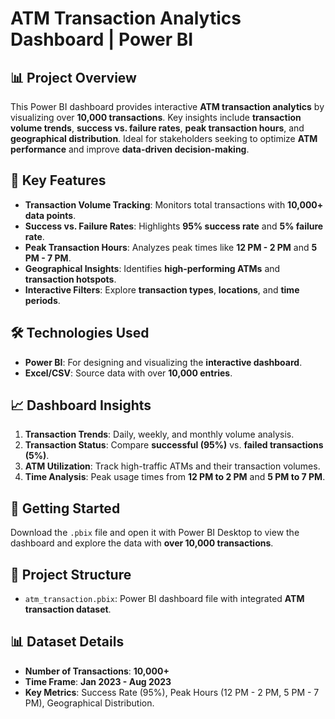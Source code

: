 # ATM Transaction Analytics Dashboard | Power BI

## 📊 Project Overview
This Power BI dashboard provides interactive **ATM transaction analytics** by visualizing over **10,000 transactions**. Key insights include **transaction volume trends**, **success vs. failure rates**, **peak transaction hours**, and **geographical distribution**. Ideal for stakeholders seeking to optimize **ATM performance** and improve **data-driven decision-making**.

## 🎯 Key Features
- **Transaction Volume Tracking**: Monitors total transactions with **10,000+ data points**.
- **Success vs. Failure Rates**: Highlights **95% success rate** and **5% failure rate**.
- **Peak Transaction Hours**: Analyzes peak times like **12 PM - 2 PM** and **5 PM - 7 PM**.
- **Geographical Insights**: Identifies **high-performing ATMs** and **transaction hotspots**.
- **Interactive Filters**: Explore **transaction types**, **locations**, and **time periods**.

## 🛠️ Technologies Used
- **Power BI**: For designing and visualizing the **interactive dashboard**.
- **Excel/CSV**: Source data with over **10,000 entries**.

## 📈 Dashboard Insights
1. **Transaction Trends**: Daily, weekly, and monthly volume analysis.
2. **Transaction Status**: Compare **successful (95%)** vs. **failed transactions (5%)**.
3. **ATM Utilization**: Track high-traffic ATMs and their transaction volumes.
4. **Time Analysis**: Peak usage times from **12 PM to 2 PM** and **5 PM to 7 PM**.
  
## 🚀 Getting Started
Download the `.pbix` file and open it with Power BI Desktop to view the dashboard and explore the data with **over 10,000 transactions**.

## 📁 Project Structure
- `atm_transaction.pbix`: Power BI dashboard file with integrated **ATM transaction dataset**.

## 📊 Dataset Details
- **Number of Transactions**: **10,000+**
- **Time Frame**: **Jan 2023 - Aug 2023**
- **Key Metrics**: Success Rate (95%), Peak Hours (12 PM - 2 PM, 5 PM - 7 PM), Geographical Distribution.

